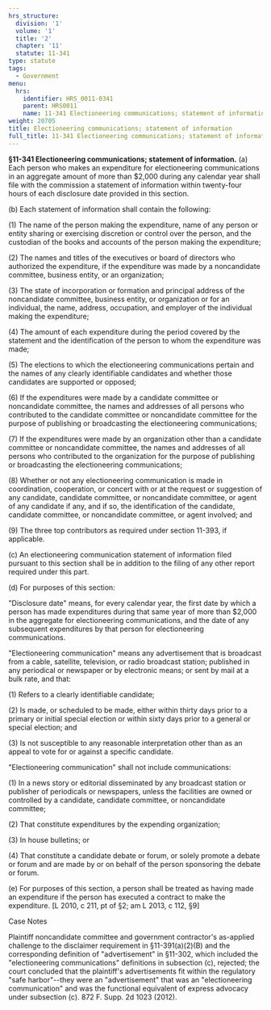 ```yaml
---
hrs_structure:
  division: '1'
  volume: '1'
  title: '2'
  chapter: '11'
  statute: 11-341
type: statute
tags:
  - Government
menu:
  hrs:
    identifier: HRS_0011-0341
    parent: HRS0011
    name: 11-341 Electioneering communications; statement of information
weight: 20705
title: Electioneering communications; statement of information
full_title: 11-341 Electioneering communications; statement of information
---
```

**§11-341 Electioneering communications; statement of information.** (a) Each person who makes an expenditure for electioneering communications in an aggregate amount of more than $2,000 during any calendar year shall file with the commission a statement of information within twenty-four hours of each disclosure date provided in this section.

(b) Each statement of information shall contain the following:

(1) The name of the person making the expenditure, name of any person or entity sharing or exercising discretion or control over the person, and the custodian of the books and accounts of the person making the expenditure;

(2) The names and titles of the executives or board of directors who authorized the expenditure, if the expenditure was made by a noncandidate committee, business entity, or an organization;

(3) The state of incorporation or formation and principal address of the noncandidate committee, business entity, or organization or for an individual, the name, address, occupation, and employer of the individual making the expenditure;

(4) The amount of each expenditure during the period covered by the statement and the identification of the person to whom the expenditure was made;

(5) The elections to which the electioneering communications pertain and the names of any clearly identifiable candidates and whether those candidates are supported or opposed;

(6) If the expenditures were made by a candidate committee or noncandidate committee, the names and addresses of all persons who contributed to the candidate committee or noncandidate committee for the purpose of publishing or broadcasting the electioneering communications;

(7) If the expenditures were made by an organization other than a candidate committee or noncandidate committee, the names and addresses of all persons who contributed to the organization for the purpose of publishing or broadcasting the electioneering communications;

(8) Whether or not any electioneering communication is made in coordination, cooperation, or concert with or at the request or suggestion of any candidate, candidate committee, or noncandidate committee, or agent of any candidate if any, and if so, the identification of the candidate, candidate committee, or noncandidate committee, or agent involved; and

(9) The three top contributors as required under section 11-393, if applicable.

(c) An electioneering communication statement of information filed pursuant to this section shall be in addition to the filing of any other report required under this part.

(d) For purposes of this section:

"Disclosure date" means, for every calendar year, the first date by which a person has made expenditures during that same year of more than $2,000 in the aggregate for electioneering communications, and the date of any subsequent expenditures by that person for electioneering communications.

"Electioneering communication" means any advertisement that is broadcast from a cable, satellite, television, or radio broadcast station; published in any periodical or newspaper or by electronic means; or sent by mail at a bulk rate, and that:

(1) Refers to a clearly identifiable candidate;

(2) Is made, or scheduled to be made, either within thirty days prior to a primary or initial special election or within sixty days prior to a general or special election; and

(3) Is not susceptible to any reasonable interpretation other than as an appeal to vote for or against a specific candidate.

"Electioneering communication" shall not include communications:

(1) In a news story or editorial disseminated by any broadcast station or publisher of periodicals or newspapers, unless the facilities are owned or controlled by a candidate, candidate committee, or noncandidate committee;

(2) That constitute expenditures by the expending organization;

(3) In house bulletins; or

(4) That constitute a candidate debate or forum, or solely promote a debate or forum and are made by or on behalf of the person sponsoring the debate or forum.

(e) For purposes of this section, a person shall be treated as having made an expenditure if the person has executed a contract to make the expenditure. [L 2010, c 211, pt of §2; am L 2013, c 112, §9]

Case Notes

Plaintiff noncandidate committee and government contractor's as-applied challenge to the disclaimer requirement in §11-391(a)(2)(B) and the corresponding definition of "advertisement" in §11-302, which included the "electioneering communications" definitions in subsection (c), rejected; the court concluded that the plaintiff's advertisements fit within the regulatory "safe harbor"--they were an "advertisement" that was an "electioneering communication" and was the functional equivalent of express advocacy under subsection (c). 872 F. Supp. 2d 1023 (2012).